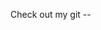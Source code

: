 Check out my git -- 

<!--

- 🔭 I’m currently working with C#/.NET
- 🌱 I’m currently learning Blazor
- 💬 Ask me about my hobbies
- 📫 How to reach me: pbsmith2008@yahoo.com


-->
